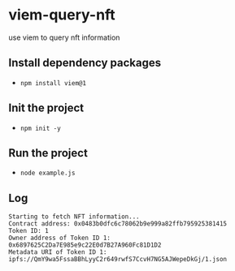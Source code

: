 # viem-query-nft
use viem to query nft information

## Install dependency packages
- ``npm install viem@1``

## Init the project
- ``npm init -y``

## Run the project
- ``node example.js``


## Log
```
Starting to fetch NFT information...
Contract address: 0x0483b0dfc6c78062b9e999a82ffb795925381415
Token ID: 1
Owner address of Token ID 1: 0x6897625C2Da7E985e9c22E0d7B27A960Fc81D1D2
Metadata URI of Token ID 1: ipfs://QmY9wa5FssaBBhLyyC2r649rwfS7CcvH7NG5AJWepeDkGj/1.json
```
